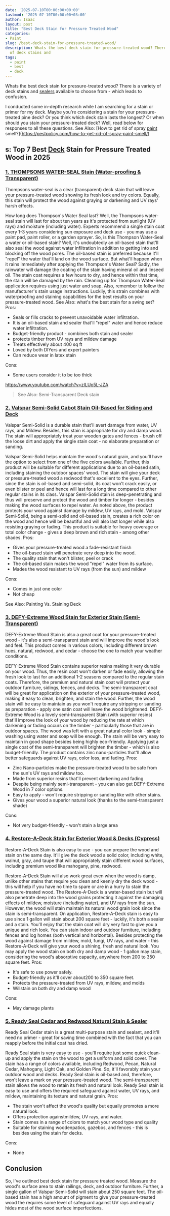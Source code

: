 ```yaml
---
date: '2025-07-10T00:00:00+00:00'
lastmod: '2025-07-10T00:00:00+03:00'
author: Isaac
layout: post
title: "Best Deck Stain for Pressure Treated Wood"
categories:
- Paint
slug: /best-deck-stain-for-pressure-treated-wood/
description: Whats the best deck stain for pressure-treated wood? There is a variety
  of deck stains and
tags: 
  - paint
  - best
  - deck
---
```

Whats the best deck stain for pressure-treated wood? There is a variety of deck stains and
[sealers](https://pestpolicy.com/best-deck-sealer-for-pressure-treated-wood/)
available to choose from - which leads to confusion.

I conducted some in-depth research while I am searching for a stain
or primer
for my deck.
Maybe you're considering a stain for your pressure-treated pine deck?
Or you think which deck stain lasts the longest?
Or when should you stain your pressure-treated deck?
Well, read below for responses to all these questions.
See Also:
[How to get rid of spray [paint](/posts/best-deck-cleaner-for-trex/) smell?](https://pestpolicy.com/how-to-get-rid-of-spray-paint-smell/)
## s: Top 7 Best [Deck](/posts/best-deck-sealer-for-pressure-treated-wood/) Stain for Pressure Treated Wood in 2025
### [1. THOMPSONS WATER-SEAL Stain (Water-proofing & Transparent)](https://www.amazon.com/dp/B00IKVLXYI/?tag=p-policy-20)
Thompsons water-seal is a clear (transparent) deck stain that will leave your pressure-treated wood showing its fresh look and try colors. Equally, this stain will protect the wood against
graying or darkening and UV rays' harsh effects.

How long does Thompson's Water Seal last? Well, the Thompsons water-seal stain will last for about ten years as it's protected from sunlight (UV rays) and moisture (including water). Experts recommend a single stain coat every 1-3 years considering sun exposure and deck use - you may use a paint pad, paint roller, or a garden sprayer.
So, is this Thompson Water-Seal a water or oil-based stain? Well, it's undoubtedly an
oil-based stain that'll also seal the wood against water
infiltration in addition to getting into and blocking off the wood pores. The oil-based stain is preferred because it'll "repel" the water that'll land on the wood surface.
But what'll happen when it rains immediately after applying the Thompson's Water Seal? Sadly, the rainwater will damage the coating of the stain having
mineral oil and
linseed oil. The stain coat requires a few hours to dry, and hence within that time, the stain will be damaged by the rain.
Cleaning up for Thompson Water-Seal application requires using just water and soap. Also, remember to follow the manufacturer's stain usage instructions.
Luckily, this strain combines with waterproofing and staining capabilities for the best results on your pressure-treated wood.
See Also:
what's the best stain for a swing set?
Pros:
- Seals or fills cracks to prevent unavoidable water infiltration.
- It is an oil-based stain and sealer that'll "repel" water and hence reduce water infiltration.
- Budget-friendly product - combines both stain and sealer
- protects timber from UV rays and mildew damage
- Treats effectively about 400 sq ft
- Loved by both DIYers and expert painters
- Can reduce wear in latex stain

Cons:
- Some users consider it to be too thick

https://www.youtube.com/watch?v=zILUo5L-JZA
> See Also:
> Semi-Transparent Deck stain
### [2. Valspar Semi-Solid Cabot Stain Oil-Based for Siding and Deck](https://www.amazon.com/dp/B002MADHWE/?tag=p-policy-20)
Valspar Semi-Solid is a durable stain that'll avert damage from water,
UV rays,
and
Mildew. Besides, this stain is appropriate for dry and damp wood. The stain will appropriately treat your wooden gates and fences - brush off the loose dirt and apply the single stain coat - no elaborate preparation or sanding.

Valspar Semi-Solid
helps maintain the wood's natural grain, and you'll have the option to select from one of the five colors available. Further, this product will be suitable for different applications due to an oil-based satin, including staining the outdoor spaces' wood.
The stain will give your deck or pressure-treated wood a redwood that's excellent to the eyes. Further, since the stain is oil-based and semi-solid, its coat won't crack easily, or even blister or peel and hence will last for a long time compared to other regular stains in its class.
Valspar Semi-Solid stain is deep-penetrating and thus will preserve and protect the wood and timber for longer - besides making the wood surfaces to repel water. As noted above, the product protects your wood against damage by mildew, UV rays, and mold.
Valspar Semi-Solid, being a semi-solid and oil-based stain, creates a rich color on the wood and hence will be beautiful and will also last longer while also resisting graying or fading. This product is suitable for heavy coverage or total color change - gives a deep brown and rich stain - among other shades.
Pros:
- Gives your pressure-treated wood a fade-resistant finish
- The oil-based stain will penetrate very deep into the wood.
- The quality stain that won't blister, peel or crack
- The oil-based stain makes the wood "repel" water from its surface.
- Mades the wood resistant to UV rays (from the sun) and mildew

Cons:
- Comes in just one color
- Not cheap

See Also:
Painting Vs. Staining Deck
### [3. DEFY-Extreme Wood Stain for Exterior Stain (Semi-Transparent)](https://www.amazon.com/dp/B00CQNWO8K/?tag=p-policy-20)
DEFY-Extreme Wood Stain is also a great coat for your pressure-treated wood - it's also a
semi-transparent stain
and will improve the wood's look and feel. This product comes in various colors, including different brown hues, natural, redwood, and cedar - choose the one to match your weather conditions.

DEFY-Extreme Wood Stain contains superior resins making it very durable on your wood. Thus, the resin coat won't darken or fade easily, allowing the fresh look to last for an additional 1-2 seasons compared to the regular stain coats. Therefore, the premium and natural stain coat will protect your
outdoor furniture,
sidings, fences, and decks.
The
semi-transparent coat will be great for application on the exterior of your pressure-treated wood, making it easy to clean, brighten, and stain the wood. Further, the wood stain will be easy to maintain as you won't require any stripping or sanding as preparation - apply one satin coat will leave the wood brightened.
DEFY-Extreme Wood is a lovely
semi-transparent Stain (with superior resins) that'll improve the look of your wood by reducing the rate at which darkening or fading occurs on the timber - particularly those that are in outdoor spaces. The wood was left with a great natural color look - simple washing using water and soap will be enough.
The stain will be very easy to maintain in good shape besides being highly
eco-friendly. Applying just a single coat of the semi-transparent will brighten the timber - which is also budget-friendly. The product contains zinc nano-particles that'll allow better safeguards against UV rays, color loss, and fading.
Pros:
- Zinc Nano-particles make the pressure-treated wood to be safe from the sun's UV rays and mildew too.
- Made from superior resins that'll prevent darkening and fading
- Despite being mainly semi-transparent - you can also get DEFY-Extreme Wood in 7 color options.
- Easy to apply - won't require stripping or sanding like with other stains.
- Gives your wood a superior natural look (thanks to the semi-transparent shade)

Cons:
- Not very budget-friendly - won't stain a large area

### [4. Restore-A-Deck Stain for Exterior Wood & Decks (Cypress)](https://www.amazon.com/dp/B07QL2XT1P/?tag=p-policy-20)
Restore-A-Deck Stain is also easy to use - you can prepare the wood and stain on the same day. It'll give the deck wood a solid color, including white, walnut, gray, and taupe that will appropriately stain different wood surfaces, including premium wood like mahogany, pine, redwood.

Restore-A-Deck Stain will also work great even when the wood is damp, unlike other stains that require you clean and keenly dry the deck wood - this will help if you have no time to spare or are in a hurry to stain the pressure-treated wood.
The Restore-A-Deck is a water-based stain but will also penetrate deep into the wood grains protecting it against the damaging effects of mildew, moisture (including water), and UV rays from the sun. However, the wood will stain maintain its natural wood grain look since the stain is semi-transparent.
On application, Restore-A-Deck stain is easy to use since 1 gallon will stain about 200 square feet - luckily, it's both a
sealer and a stain.
You'll enjoy that the stain coat will dry very fast to give you a unique and rich look. You can stain indoor and outdoor furniture, including
fences and log homes (both vertical and horizontal).
Besides protecting the wood against damage from mildew,
mold, fungi, UV rays, and water - this
Restore-A-Deck will give your wood a shining, fresh and natural look.
You may apply the wood stain on both dry and damp wood - 1
gallon may stain, considering the wood's
absorptive capacity,
anywhere from
200 to 350 square feet.
Pros:
- It's safe to use power safely.
- Budget-friendly as it'll cover about200 to 350 square feet.
- Protects the pressure-treated from UV rays, mildew, and molds
- Willstain on both dry and damp wood

Cons:
- May damage plants

### [5. Ready Seal Cedar and Redwood Natural Stain & Sealer](https://www.amazon.com/dp/B00MDVLOBS/?tag=p-policy-20)
Ready Seal Cedar stain is a great multi-purpose stain and sealant, and it'll need no primer - great for saving time combined with the fact that you can reapply before the initial coat has dried.

Ready Seal stain is very easy to use - you'll require just some quick clean-up and apply the stain on the wood to get a uniform and solid cover.
The stain has a range of colors available, including Redwood, Pecan, Natural Cedar, Mahogany, Light Oak, and Golden Pine. So, it'll favorably stain your outdoor wood and decks.
Ready Seal stain is oil-based and, therefore, won't leave a mark on your pressure-treated wood. The semi-transparent stain allows the wood to retain its fresh and natural look.
Ready Seal stain is easy to use and offers the required safeguard against water, UV rays, and mildew, maintaining its texture and natural grain.
Pros:
- The stain won't affect the wood's quality but equally promotes a more natural look.
- Offers protection againstmildew, UV rays, and water.
- Stain comes in a range of colors to match your wood type and quality
- Suitable for staining woodenpatios, gazebos, and fences - this is besides using the stain for decks.

Cons:
- None

## Conclusion
So, I've outlined best deck stain for pressure treated wood. Measure the wood's surface area to stain railings, deck, and outdoor furniture. Further, a single gallon of Valspar Semi-Solid will stain about 250 square feet.
The oil-based stain has a high amount of pigment to give your pressure-treated wood the requires some level of safeguard against UV rays and equally hides most of the wood surface imperfections.
